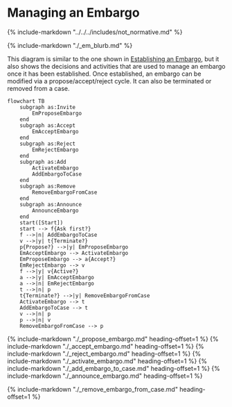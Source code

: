 # Managing an Embargo

{% include-markdown "../../../includes/not_normative.md" %}

{% include-markdown "./_em_blurb.md" %}

This diagram is similar to the one shown in [Establishing an Embargo](./establish_embargo.md), but it also shows the
decisions and activities that are used to manage an embargo once it has been established.
Once established, an embargo can be modified via a propose/accept/reject cycle.
It can also be terminated or removed from a case.

```mermaid
flowchart TB
    subgraph as:Invite
        EmProposeEmbargo
    end
    subgraph as:Accept
        EmAcceptEmbargo
    end
    subgraph as:Reject
        EmRejectEmbargo
    end
    subgraph as:Add
        ActivateEmbargo
        AddEmbargoToCase
    end
    subgraph as:Remove
        RemoveEmbargoFromCase
    end
    subgraph as:Announce
        AnnounceEmbargo
    end 
    start([Start])
    start --> f{Ask first?}
    f -->|n| AddEmbargoToCase
    v -->|y| t{Terminate?}
    p{Propose?} -->|y| EmProposeEmbargo
    EmAcceptEmbargo --> ActivateEmbargo
    EmProposeEmbargo --> a{Accept?}
    EmRejectEmbargo --> v
    f -->|y| v{Active?}
    a -->|y| EmAcceptEmbargo
    a -->|n| EmRejectEmbargo
    t -->|n| p
    t{Terminate?} -->|y| RemoveEmbargoFromCase
    ActivateEmbargo --> t
    AddEmbargoToCase --> t
    v -->|n| p
    p -->|n| v
    RemoveEmbargoFromCase --> p
```

{% include-markdown "./_propose_embargo.md"  heading-offset=1 %}
{% include-markdown "./_accept_embargo.md" heading-offset=1 %}
{% include-markdown "./_reject_embargo.md" heading-offset=1 %}
{% include-markdown "./_activate_embargo.md" heading-offset=1 %}
{% include-markdown "./_add_embargo_to_case.md" heading-offset=1 %}
{% include-markdown "./_announce_embargo.md" heading-offset=1 %}

{% include-markdown "./_remove_embargo_from_case.md" heading-offset=1 %}
